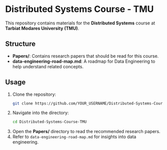 # Distributed Systems Course - TMU

This repository contains materials for the **Distributed Systems** course at **Tarbiat Modares University (TMU)**.

## Structure
- **Papers/**: Contains research papers that should be read for this course.
- **data-engineering-road-map.md**: A roadmap for Data Engineering to help understand related concepts.

## Usage
1. Clone the repository:
   ```bash
   git clone https://github.com/YOUR_USERNAME/Distributed-Systems-Course-TMU.git
   ```
2. Navigate into the directory:
   ```bash
   cd Distributed-Systems-Course-TMU
   ```
3. Open the **Papers/** directory to read the recommended research papers.
4. Refer to `data-engineering-road-map.md` for insights into data engineering.
